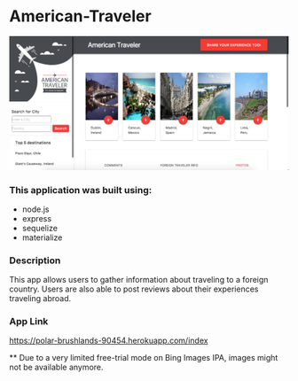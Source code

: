 # American-Traveler

<img src="public/images/american-traveler.png">


### This application was built using:
* node.js
* express
* sequelize
* materialize

### Description

This app allows users to gather information about traveling to a foreign country. Users are also able to post reviews about their experiences traveling abroad.

### App Link
https://polar-brushlands-90454.herokuapp.com/index


** Due to a very limited free-trial mode on Bing Images IPA, images might not be available anymore.
